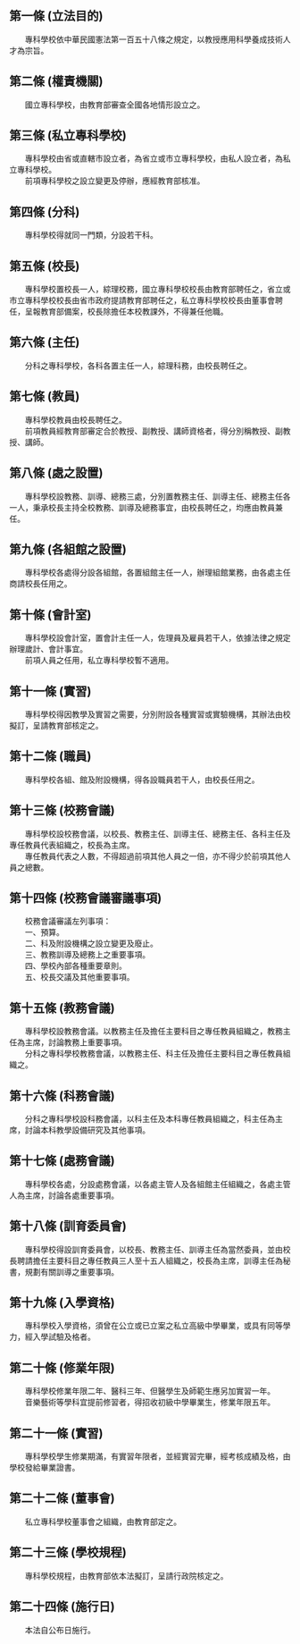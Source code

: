 第一條 (立法目的)
-----------------
　　專科學校依中華民國憲法第一百五十八條之規定，以教授應用科學養成技術人才為宗旨。  


第二條 (權責機關)
-----------------
　　國立專科學校，由教育部審查全國各地情形設立之。  


第三條 (私立專科學校)
---------------------
　　專科學校由省或直轄市設立者，為省立或市立專科學校，由私人設立者，為私立專科學校。  
　　前項專科學校之設立變更及停辦，應經教育部核准。  


第四條 (分科)
-------------
　　專科學校得就同一門類，分設若干科。  


第五條 (校長)
-------------
　　專科學校置校長一人，綜理校務，國立專科學校校長由教育部聘任之，省立或市立專科學校校長由省市政府提請教育部聘任之，私立專科學校校長由董事會聘任，呈報教育部備案，校長除擔任本校教課外，不得兼任他職。  


第六條 (主任)
-------------
　　分科之專科學校，各科各置主任一人，綜理科務，由校長聘任之。  


第七條 (教員)
-------------
　　專科學校教員由校長聘任之。  
　　前項教員經教育部審定合於教授、副教授、講師資格者，得分別稱教授、副教授、講師。  


第八條 (處之設置)
-----------------
　　專科學校設教務、訓導、總務三處，分別置教務主任、訓導主任、總務主任各一人，秉承校長主持全校教務、訓導及總務事宜，由校長聘任之，均應由教員兼任。  


第九條 (各組館之設置)
---------------------
　　專科學校各處得分設各組館，各置組館主任一人，辦理組館業務，由各處主任商請校長任用之。  


第十條 (會計室)
---------------
　　專科學校設會計室，置會計主任一人，佐理員及雇員若干人，依據法律之規定辦理歲計、會計事宜。  
　　前項人員之任用，私立專科學校暫不適用。  


第十一條 (實習)
---------------
　　專科學校得因教學及實習之需要，分別附設各種實習或實驗機構，其辦法由校擬訂，呈請教育部核定之。  


第十二條 (職員)
---------------
　　專科學校各組、館及附設機構，得各設職員若干人，由校長任用之。  


第十三條 (校務會議)
-------------------
　　專科學校設校務會議，以校長、教務主任、訓導主任、總務主任、各科主任及專任教員代表組織之，校長為主席。  
　　專任教員代表之人數，不得超過前項其他人員之一倍，亦不得少於前項其他人員之總數。  


第十四條 (校務會議審議事項)
---------------------------
　　校務會議審議左列事項：  
　　一、預算。  
　　二、科及附設機構之設立變更及廢止。  
　　三、教務訓導及總務上之重要事項。  
　　四、學校內部各種重要章則。  
　　五、校長交議及其他重要事項。  


第十五條 (教務會議)
-------------------
　　專科學校設教務會議。以教務主任及擔任主要科目之專任教員組織之，教務主任為主席，討論教務上重要事項。  
　　分科之專科學校教務會議，以教務主任、科主任及擔任主要科目之專任教員組織之。  


第十六條 (科務會議)
-------------------
　　分科之專科學校設科務會議，以科主任及本科專任教員組織之，科主任為主席，討論本科教學設備研究及其他事項。  


第十七條 (處務會議)
-------------------
　　專科學校各處，分設處務會議，以各處主管人及各組館主任組織之，各處主管人為主席，討論各處重要事項。  


第十八條 (訓育委員會)
---------------------
　　專科學校得設訓育委員會，以校長、教務主任、訓導主任為當然委員，並由校長聘請擔任主要科目之專任教員三人至十五人組織之，校長為主席，訓導主任為秘書，規劃有關訓導之重要事項。  


第十九條 (入學資格)
-------------------
　　專科學校入學資格，須曾在公立或已立案之私立高級中學畢業，或具有同等學力，經入學試驗及格者。  


第二十條 (修業年限)
-------------------
　　專科學校修業年限二年、醫科三年、但醫學生及師範生應另加實習一年。  
　　音樂藝術等學科宜提前修習者，得招收初級中學畢業生，修業年限五年。  


第二十一條 (實習)
-----------------
　　專科學校學生修業期滿，有實習年限者，並經實習完畢，經考核成績及格，由學校發給畢業證書。  


第二十二條 (董事會)
-------------------
　　私立專科學校董事會之組織，由教育部定之。  


第二十三條 (學校規程)
---------------------
　　專科學校規程，由教育部依本法擬訂，呈請行政院核定之。  


第二十四條 (施行日)
-------------------
　　本法自公布日施行。